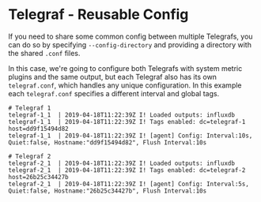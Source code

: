 # Telegraf - Reusable Config

If you need to share some common config between multiple Telegrafs, you can do so by specifying `--config-directory` and providing a directory with the shared `.conf` files.

In this case, we're going to configure both Telegrafs with system metric plugins and the same output, but each Telegraf also has its own `telegraf.conf`, which handles any unique configuration. In this example each `telegraf.conf` specifies a different interval and global tags.


```shell
# Telegraf 1
telegraf-1_1  | 2019-04-18T11:22:39Z I! Loaded outputs: influxdb
telegraf-1_1  | 2019-04-18T11:22:39Z I! Tags enabled: dc=telegraf-1 host=dd9f15494d82
telegraf-1_1  | 2019-04-18T11:22:39Z I! [agent] Config: Interval:10s, Quiet:false, Hostname:"dd9f15494d82", Flush Interval:10s

# Telegraf 2
telegraf-2_1  | 2019-04-18T11:22:39Z I! Loaded outputs: influxdb
telegraf-2_1  | 2019-04-18T11:22:39Z I! Tags enabled: dc=telegraf-2 host=26b25c34427b
telegraf-2_1  | 2019-04-18T11:22:39Z I! [agent] Config: Interval:5s, Quiet:false, Hostname:"26b25c34427b", Flush Interval:10s
```
